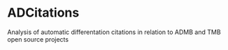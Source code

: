 # ADCitations
Analysis of automatic differentation citations in relation to ADMB and TMB open source projects
